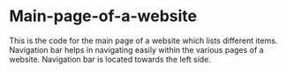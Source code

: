 # Main-page-of-a-website
This is the code for the main page of a website which lists different items. Navigation bar helps in navigating easily within the various pages of a website.
Navigation bar is located towards the left side.
